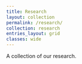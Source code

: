 ```yaml
---
title: Research
layout: collection
permalink: /research/
collection: research
entries_layout: grid
classes: wide
---
```


A collection of our research.
